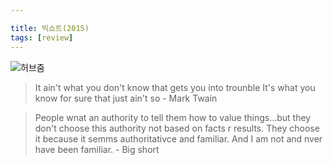 ```yaml
---

title: 빅쇼트(2015)
tags: [review]
---
```

![허브줌](https://user-images.githubusercontent.com/50545088/150649542-061b89d2-c618-4f3d-8aba-34ef86c20d65.jpeg)

> It ain't what you don't know that gets you into trounble It's what you know for sure that just ain't so - Mark Twain

> People wnat an authority to tell them how to value things...but they don't choose this authority not based on facts r results. They choose it because it semms authoritativce and familiar. And I am not and nver have been familiar. - Big short

